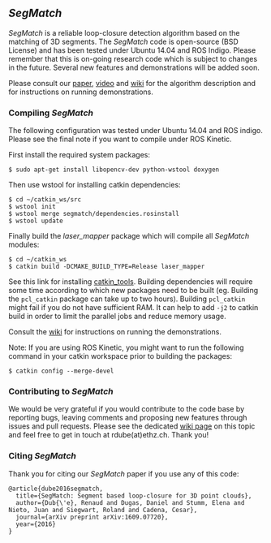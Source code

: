 ## *SegMatch*

*SegMatch* is a reliable loop-closure detection algorithm based on the matching of 3D segments. The *SegMatch* code is open-source (BSD License) and has been tested under Ubuntu 14.04 and ROS Indigo. Please remember that this is on-going research code which is subject to changes in the future. Several new features and demonstrations will be added soon.

Please consult our [paper](https://arxiv.org/pdf/1609.07720v1.pdf), [video](https://www.youtube.com/watch?v=iddCgYbgpjE) and [wiki](https://github.com/ethz-asl/segmatch/wiki) for the algorithm description and for instructions on running demonstrations.

### Compiling *SegMatch*
The following configuration was tested under Ubuntu 14.04 and ROS indigo. Please see the final note if you want to compile under ROS Kinetic.

First install the required system packages:
```
$ sudo apt-get install libopencv-dev python-wstool doxygen
```
Then use wstool for installing catkin dependencies:
```
$ cd ~/catkin_ws/src
$ wstool init
$ wstool merge segmatch/dependencies.rosinstall
$ wstool update
```
Finally build the *laser_mapper* package which will compile all *SegMatch* modules:
```
$ cd ~/catkin_ws
$ catkin build -DCMAKE_BUILD_TYPE=Release laser_mapper
```
See this link for installing [catkin_tools](http://catkin-tools.readthedocs.io/en/latest/installing.html). Building dependencies will require some time according to which new packages need to be built (eg. Building the `pcl_catkin` package can take up to two hours). Building `pcl_catkin` might fail if you do not have sufficient RAM. It can help to add `-j2` to catkin build in order to limit the parallel jobs and reduce memory usage.

Consult the [wiki](https://github.com/ethz-asl/segmatch/wiki) for instructions on running the demonstrations.

Note: If you are using ROS Kinetic, you might want to run the following command in your catkin workspace prior to building the packages:
```
$ catkin config --merge-devel
```

### Contributing to *SegMatch*

We would be very grateful if you would contribute to the code base by reporting bugs, leaving comments and proposing new features through issues and pull requests. Please see the dedicated [wiki page](https://github.com/ethz-asl/segmatch/wiki/Contributing-to-SegMatch) on this topic and feel free to get in touch at rdube(at)ethz.ch. Thank you!

### Citing *SegMatch*

Thank you for citing our *SegMatch* paper if you use any of this code: 
```
@article{dube2016segmatch,
  title={SegMatch: Segment based loop-closure for 3D point clouds},
  author={Dub{\'e}, Renaud and Dugas, Daniel and Stumm, Elena and Nieto, Juan and Siegwart, Roland and Cadena, Cesar},
  journal={arXiv preprint arXiv:1609.07720},
  year={2016}
}
```
